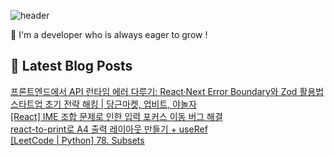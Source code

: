 

![header](https://capsule-render.vercel.app/api?type=venom&height=300&color=gradient&text=Hello%20!&textBg=false&fontSize=70&animation=blink&section=header&reversal=false)

🚀 I'm a developer who is always eager to grow !

## 💌 Latest Blog Posts

<a href=https://yesolz.tistory.com/entry/%ED%86%B5%EC%8B%A0-%EA%B3%BC%EC%A0%95%EC%97%90%EC%84%9C-%EB%9F%B0%ED%83%80%EC%9E%84-%EC%97%90%EB%9F%AC-%EC%9E%A1%EA%B8%B0>프론트엔드에서 API 런타임 에러 다루기: React&middot;Next Error Boundary와 Zod 활용법</a></br><a href=https://yesolz.tistory.com/entry/%EC%8A%A4%ED%83%80%ED%8A%B8%EC%97%85-%EC%B4%88%EA%B8%B0-%EC%A0%84%EB%9E%B5-%ED%95%B4%ED%82%B9-%EB%8B%B9%EA%B7%BC%EB%A7%88%EC%BC%93-%EC%97%85%EB%B9%84%ED%8A%B8-%EC%95%BC%EB%86%80%EC%9E%90>스타트업 초기 전략 해킹 | 당근마켓, 업비트, 야놀자</a></br><a href=https://yesolz.tistory.com/entry/React-IME-%EC%A1%B0%ED%95%A9-%EB%AC%B8%EC%A0%9C%EB%A1%9C-%EC%9D%B8%ED%95%9C-%EC%9E%85%EB%A0%A5-%ED%8F%AC%EC%BB%A4%EC%8A%A4-%EC%9D%B4%EB%8F%99-%EB%B2%84%EA%B7%B8-%ED%95%B4%EA%B2%B0>[React] IME 조합 문제로 인한 입력 포커스 이동 버그 해결</a></br><a href=https://yesolz.tistory.com/entry/react-to-print%EB%A1%9C-A4-%EC%B6%9C%EB%A0%A5-%EB%A0%88%EC%9D%B4%EC%95%84%EC%9B%83-%EB%A7%8C%EB%93%A4%EA%B8%B0-useRef>react-to-print로 A4 출력 레이아웃 만들기 + useRef</a></br><a href=https://yesolz.tistory.com/entry/LeetCode-Python-78-Subsets>[LeetCode | Python] 78. Subsets</a></br>
